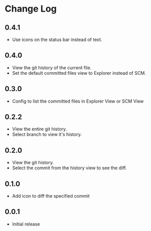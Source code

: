 # Change Log

## 0.4.1
- Use icons on the status bar instead of text.

## 0.4.0
- View the git history of the current file.
- Set the default committed files view to Explorer instead of SCM.

## 0.3.0
- Config to list the committed files in Explorer View or SCM View

## 0.2.2
- View the entire git history.
- Select branch to view it's history.

## 0.2.0
- View the git history.
- Select the commit from the history view to see the diff.

## 0.1.0
- Add icon to diff the specified commit

## 0.0.1
- Initial release